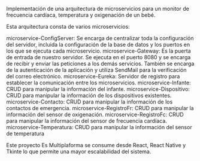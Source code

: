 Implementación de una arquitectura de microservicios para un monitor de frecuencia cardíaca, temperatura y oxigenación de un bebé.

Esta arquitectura consta de varios microservicios:

microservice-ConfigServer: Se encarga de centralizar toda la configuración del servidor, incluida la configuración de la base de datos y los puertos en los que se ejecuta cada microservicio.
microservice-Gateway: Es la puerta de entrada de nuestro servidor. Se ejecuta en el puerto 8080 y se encarga de recibir y enviar las peticiones a los demás servicios. También se encarga de la autenticación de la aplicación y utiliza SendMail para la verificación del correo electrónico.
microservice-Eureka: Servidor de registro para establecer la comunicación entre los microservicios.
microservice-Infante: CRUD para manipular la información del infante.
microservice-Dispositivo: CRUD para manipular la información de los dispositivos existentes.
microservice-Contacto: CRUD para manipular la información de los contactos de emergencia.
microservice-RegistroFr: CRUD para manipular la información del sensor de oxigenación.
microservice-RegistroFc: CRUD para manipular la información del sensor de frecuencia cardíaca.
microservice-Temperatura: CRUD para manipular la información del sensor de temperatura

Este proyecto Es Multiplaforma  se consume desde React, React Native y Tkinte lo que permite una mayor escalabilidad del sistema.
